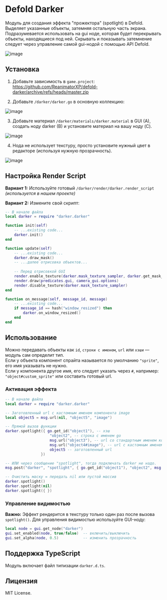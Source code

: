 # Defold Darker

Модуль для создания эффекта "прожектора" (spotlight) в Defold. Выделяет указанные объекты, затемняя остальную часть экрана.
Подразумевается использовать на gui ноде, которая будет перекрывать объекты, находящиеся под ней.
Скрывать и показывать затемнение следует через управление самой gui-нодой с помощью API Defold.

![image](https://github.com/user-attachments/assets/14ebeb78-ba49-4512-8769-ed91c24b767b)


## Установка
1. Добавьте зависимость в `game.project`:
https://github.com/ReanimatorXP/defold-darker/archive/refs/heads/master.zip

2. Добавьте `/darker/darker.go` в основную коллекцию:

![image](https://github.com/user-attachments/assets/eb4e9598-029f-400f-9506-8af13d7e761f)

3. Добавьте материал `/darker/materials/darker.material` в GUI (A), создать ноду darker (B) и установите материал на вашу ноду (C).

![image](https://github.com/user-attachments/assets/69f64be2-e1b0-43fe-8249-deb6618f2229)

4. Нода не использует текстуру, просто установите нужный цвет в редакторе (используя нужную прозрачность).

![image](https://github.com/user-attachments/assets/59c5c3c4-557d-477f-9a25-c648feced058)


## Настройка Render Script
**Вариант 1:** Используйте готовый `/darker/render/darker.render_script` *(используется в нашем проекте)*

**Вариант 2:** Измените свой скрипт:
```lua
-- В начале файла
local darker = require "darker.darker"

function init(self)
    -- ...existing code...
    darker.init()
end

function update(self)
    -- ...existing code...
    darker.draw_mask()
    -- ...далее отрисовка объектов...
    
    -- Перед отрисовкой GUI
    render.enable_texture(darker.mask_texture_sampler, darker.get_mask_rt())
    render.draw(predicates.gui, camera_gui.options)
    render.disable_texture(darker.mask_texture_sampler)
end

function on_message(self, message_id, message)
    -- ...existing code...
    if message_id == hash("window_resized") then
        darker.on_window_resized()
    end
end
```

## Использование
Можно передавать объекты как `id`, `строки с именем`, `url` или `хэши` — модуль сам определит тип.  
Если у объекта компонент спрайта называется по умолчанию `"sprite"`, его имя указывать не нужно.  
Если у компонента другое имя, его следует указать через `#`, например: `"object#custom_sprite"` или составить готовый url.

### Активация эффекта
```lua
-- В начале файла
local darker = require "darker.darker"

-- Заготовленный url с кастомным именем компонента image
local object5 = msg.url(nil, "object5", "image")

-- Прямой вызов функции
darker.spotlight({ go.get_id("object1"), -- хэш
                    "object2", -- строка с именем go
                    msg.url("object3"), -- url со стандартным именем компонента sprite
                    msg.url("object4#image"), -- url с кастомным именем компонента sprite
                    object5 -- заготовленный url
                })

-- ИЛИ через сообщение "spotlight", тогда подключать darker не надо.
msg.post("darker", "spotlight", { go.get_id("object1"), "object2", msg.url("object3"), msg.url("object4#image"), object5 })

-- Очистить маску = передать nil или пустой массив
darker.spotlight()
darker.spotlight(nil)
darker.spotlight({ })
```

### Управление видимостью
**Важно:** Эффект рендерится в текстуру только один раз после вызова `spotlight()`. Для управления видимостью используйте GUI-ноду:

```lua
local node = gui.get_node("darker")
gui.set_enabled(node, true/false)  -- включить/выключить
gui.set_alpha(node, 0.5)           -- изменить прозрачность
```

## Поддержка TypeScript
Модуль включает файл типизации `darker.d.ts`.

## Лицензия
MIT License.
